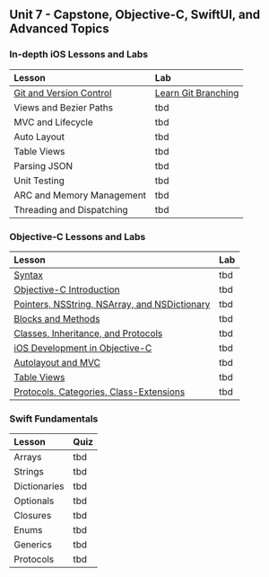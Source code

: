 ## Unit 7 - Capstone, Objective-C, SwiftUI, and Advanced Topics

### In-depth iOS Lessons and Labs

| Lesson | Lab |
|:------|:------|
| [Git and Version Control](https://github.com/joinpursuit/Pursuit-Core-iOS/blob/master/obj-c-and-advanced-topics/inDepthiOS/gitAndVersionControl/README.md)| [Learn Git Branching](https://learngitbranching.js.org/) |
| Views and Bezier Paths | tbd |
| MVC and Lifecycle | tbd |
| Auto Layout | tbd |
| Table Views | tbd |
| Parsing JSON | tbd |
| Unit Testing | tbd |
| ARC and Memory Management | tbd |
| Threading and Dispatching | tbd |

### Objective-C Lessons and Labs 

| Lesson | Lab |
|:------|:------|
| [Syntax](./objc/syntax) | tbd |
| [Objective-C Introduction](./objc/Objective-C_Introduction.md) | tbd |
| [Pointers, NSString, NSArray, and NSDictionary](./objc/Pointers-NSStrings-NSArray-NSDictionary.md) | tbd |
| [Blocks and Methods](./objc/Functions-And-Blocks-In-ObjC.md) | tbd |
| [Classes, Inheritance, and Protocols](./objc/Classes.md) | tbd |
| [iOS Development in Objective-C](./objc/Introduction%20to%20iOS%20Development%20in%20Objective-C.md) | tbd |
| [Autolayout and MVC](./objc/MVC-AutoLayout) | tbd |
| [Table Views](./objc/TableViewIntro) | tbd |
| [Protocols, Categories, Class-Extensions](./objc/Protocols_Categories_Class-Extensions.md) | tbd |

### Swift Fundamentals

| Lesson | Quiz |
|:------|:------|
| Arrays | tbd |
| Strings | tbd |
| Dictionaries | tbd |
| Optionals | tbd |
| Closures | tbd |
| Enums | tbd |
| Generics | tbd |
| Protocols | tbd |
